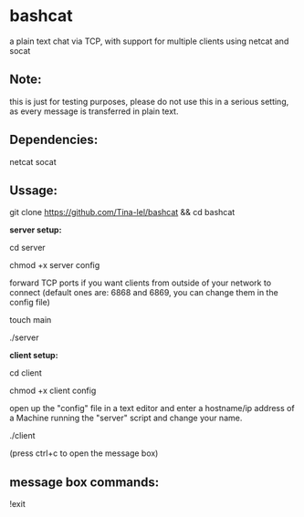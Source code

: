 # bashcat
a plain text chat via TCP, with support for multiple clients using netcat and socat

Note:
-
this is just for testing purposes, please do not use this in a serious setting, as every message is transferred in plain text.

Dependencies:
-

netcat socat

Ussage:
-

git clone https://github.com/Tina-lel/bashcat && cd bashcat


**server setup:**

cd server

chmod +x server config

forward TCP ports if you want clients from outside of your network to connect (default ones are: 6868 and 6869,  you can change them in the config file)

touch main

./server


**client setup:**

cd client

chmod +x client config

open up the "config" file in a text editor and enter a hostname/ip address of a Machine running the "server" script and change your name.

./client

(press ctrl+c to open the message box)

message box commands:
-

!exit
